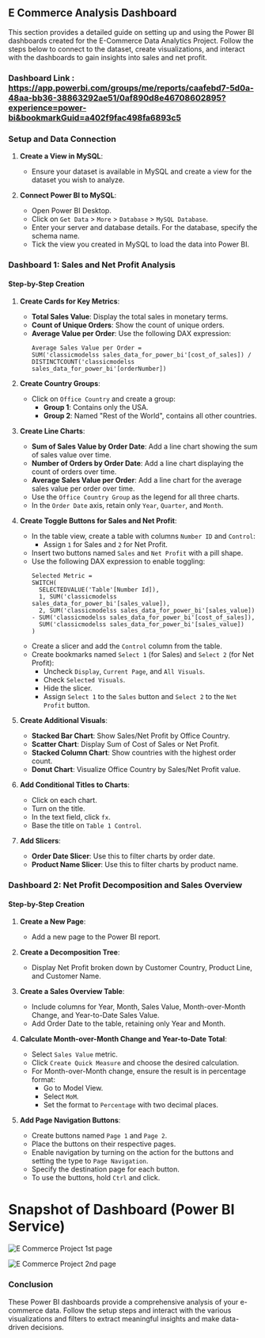 ## E Commerce Analysis Dashboard

This section provides a detailed guide on setting up and using the Power BI dashboards created for the E-Commerce Data Analytics Project. Follow the steps below to connect to the dataset, create visualizations, and interact with the dashboards to gain insights into sales and net profit.

### Dashboard Link : https://app.powerbi.com/groups/me/reports/caafebd7-5d0a-48aa-bb36-38863292ae51/0af890d8e46708602895?experience=power-bi&bookmarkGuid=a402f9fac498fa6893c5

### Setup and Data Connection

1. **Create a View in MySQL**:
   - Ensure your dataset is available in MySQL and create a view for the dataset you wish to analyze.

2. **Connect Power BI to MySQL**:
   - Open Power BI Desktop.
   - Click on `Get Data` > `More` > `Database` > `MySQL Database`.
   - Enter your server and database details. For the database, specify the schema name.
   - Tick the view you created in MySQL to load the data into Power BI.

### Dashboard 1: Sales and Net Profit Analysis

#### Step-by-Step Creation

1. **Create Cards for Key Metrics**:
   - **Total Sales Value**: Display the total sales in monetary terms.
   - **Count of Unique Orders**: Show the count of unique orders.
   - **Average Value per Order**: Use the following DAX expression:
     ```DAX
     Average Sales Value per Order = 
     SUM('classicmodelss sales_data_for_power_bi'[cost_of_sales]) / 
     DISTINCTCOUNT('classicmodelss sales_data_for_power_bi'[orderNumber])
     ```

2. **Create Country Groups**:
   - Click on `Office Country` and create a group:
     - **Group 1**: Contains only the USA.
     - **Group 2**: Named "Rest of the World", contains all other countries.

3. **Create Line Charts**:
   - **Sum of Sales Value by Order Date**: Add a line chart showing the sum of sales value over time.
   - **Number of Orders by Order Date**: Add a line chart displaying the count of orders over time.
   - **Average Sales Value per Order**: Add a line chart for the average sales value per order over time.
   - Use the `Office Country Group` as the legend for all three charts.
   - In the `Order Date` axis, retain only `Year`, `Quarter`, and `Month`.

4. **Create Toggle Buttons for Sales and Net Profit**:
   - In the table view, create a table with columns `Number ID` and `Control`:
     - Assign `1` for Sales and `2` for Net Profit.
   - Insert two buttons named `Sales` and `Net Profit` with a pill shape.
   - Use the following DAX expression to enable toggling:
     ```DAX
     Selected Metric = 
     SWITCH(
       SELECTEDVALUE('Table'[Number Id]), 
       1, SUM('classicmodelss sales_data_for_power_bi'[sales_value]),
       2, SUM('classicmodelss sales_data_for_power_bi'[sales_value]) - SUM('classicmodelss sales_data_for_power_bi'[cost_of_sales]),
       SUM('classicmodelss sales_data_for_power_bi'[sales_value])
     )
     ```
   - Create a slicer and add the `Control` column from the table.
   - Create bookmarks named `Select 1` (for Sales) and `Select 2` (for Net Profit):
     - Uncheck `Display`, `Current Page`, and `All Visuals`.
     - Check `Selected Visuals`.
     - Hide the slicer.
     - Assign `Select 1` to the `Sales` button and `Select 2` to the `Net Profit` button.

5. **Create Additional Visuals**:
   - **Stacked Bar Chart**: Show Sales/Net Profit by Office Country.
   - **Scatter Chart**: Display Sum of Cost of Sales or Net Profit.
   - **Stacked Column Chart**: Show countries with the highest order count.
   - **Donut Chart**: Visualize Office Country by Sales/Net Profit value.

6. **Add Conditional Titles to Charts**:
   - Click on each chart.
   - Turn on the title.
   - In the text field, click `fx`.
   - Base the title on `Table 1 Control`.

7. **Add Slicers**:
   - **Order Date Slicer**: Use this to filter charts by order date.
   - **Product Name Slicer**: Use this to filter charts by product name.

### Dashboard 2: Net Profit Decomposition and Sales Overview

#### Step-by-Step Creation

1. **Create a New Page**:
   - Add a new page to the Power BI report.

2. **Create a Decomposition Tree**:
   - Display Net Profit broken down by Customer Country, Product Line, and Customer Name.

3. **Create a Sales Overview Table**:
   - Include columns for Year, Month, Sales Value, Month-over-Month Change, and Year-to-Date Sales Value.
   - Add Order Date to the table, retaining only Year and Month.

4. **Calculate Month-over-Month Change and Year-to-Date Total**:
   - Select `Sales Value` metric.
   - Click `Create Quick Measure` and choose the desired calculation.
   - For Month-over-Month change, ensure the result is in percentage format:
     - Go to Model View.
     - Select `MoM`.
     - Set the format to `Percentage` with two decimal places.

5. **Add Page Navigation Buttons**:
   - Create buttons named `Page 1` and `Page 2`.
   - Place the buttons on their respective pages.
   - Enable navigation by turning on the action for the buttons and setting the type to `Page Navigation`.
   - Specify the destination page for each button.
   - To use the buttons, hold `Ctrl` and click.

# Snapshot of Dashboard (Power BI Service)

![E Commerce Project 1st page](https://github.com/pradeeshculer/E-Commerce-Analysis/assets/115096109/30b374ef-2a55-428d-8b48-380688c2896c)

![E Commerce Project 2nd page](https://github.com/pradeeshculer/E-Commerce-Analysis/assets/115096109/933822bc-befd-43a7-94c8-5a213a42841f)


### Conclusion

These Power BI dashboards provide a comprehensive analysis of your e-commerce data. Follow the setup steps and interact with the various visualizations and filters to extract meaningful insights and make data-driven decisions.

